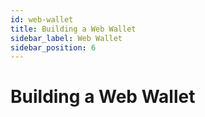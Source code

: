```yaml
---
id: web-wallet
title: Building a Web Wallet
sidebar_label: Web Wallet
sidebar_position: 6
---
```


# Building a Web Wallet

<!-- 
This page should contain:
- Web wallet development tutorial: building browser-based Liquid wallets using WASM
- Frontend architecture: React, Vue, or vanilla JavaScript integration with LWK WASM
- State management: handling wallet state and blockchain data in web applications
- Security patterns: secure key handling and best practices for web-based wallets
- Progressive web app features: offline functionality and mobile web optimization
-->
